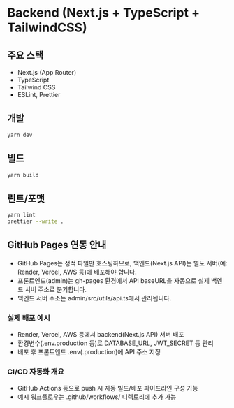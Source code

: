 # Backend (Next.js + TypeScript + TailwindCSS)

## 주요 스택
- Next.js (App Router)
- TypeScript
- Tailwind CSS
- ESLint, Prettier

## 개발
```bash
yarn dev
```

## 빌드
```bash
yarn build
```

## 린트/포맷
```bash
yarn lint
prettier --write .
```

## GitHub Pages 연동 안내
- GitHub Pages는 정적 파일만 호스팅하므로, 백엔드(Next.js API)는 별도 서버(예: Render, Vercel, AWS 등)에 배포해야 합니다.
- 프론트엔드(admin)는 gh-pages 환경에서 API baseURL을 자동으로 실제 백엔드 서버 주소로 분기합니다.
- 백엔드 서버 주소는 admin/src/utils/api.ts에서 관리됩니다. 

### 실제 배포 예시
- Render, Vercel, AWS 등에서 backend(Next.js API) 서버 배포
- 환경변수(.env.production 등)로 DATABASE_URL, JWT_SECRET 등 관리
- 배포 후 프론트엔드 .env(.production)에 API 주소 지정

### CI/CD 자동화 개요
- GitHub Actions 등으로 push 시 자동 빌드/배포 파이프라인 구성 가능
- 예시 워크플로우는 .github/workflows/ 디렉토리에 추가 가능 